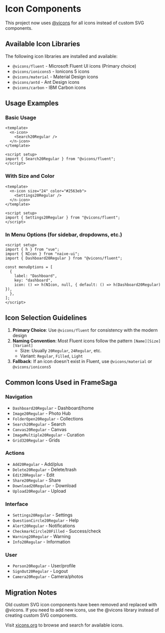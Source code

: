 # Icon Components

This project now uses [@vicons](https://www.xicons.org/) for all icons instead of custom SVG components.

## Available Icon Libraries

The following icon libraries are installed and available:

- `@vicons/fluent` - Microsoft Fluent UI icons (Primary choice)
- `@vicons/ionicons5` - Ionicons 5 icons
- `@vicons/material` - Material Design icons
- `@vicons/antd` - Ant Design icons
- `@vicons/carbon` - IBM Carbon icons

## Usage Examples

### Basic Usage

```vue
<template>
  <n-icon>
    <Search20Regular />
  </n-icon>
</template>

<script setup>
import { Search20Regular } from "@vicons/fluent";
</script>
```

### With Size and Color

```vue
<template>
  <n-icon size="24" color="#2563eb">
    <Settings20Regular />
  </n-icon>
</template>

<script setup>
import { Settings20Regular } from "@vicons/fluent";
</script>
```

### In Menu Options (for sidebar, dropdowns, etc.)

```vue
<script setup>
import { h } from "vue";
import { NIcon } from "naive-ui";
import { Dashboard20Regular } from "@vicons/fluent";

const menuOptions = [
  {
    label: "Dashboard",
    key: "dashboard",
    icon: () => h(NIcon, null, { default: () => h(Dashboard20Regular) }),
  },
];
</script>
```

## Icon Selection Guidelines

1. **Primary Choice**: Use `@vicons/fluent` for consistency with the modern design
2. **Naming Convention**: Most Fluent icons follow the pattern `[Name][Size][Variant]`
   - Size: Usually `20Regular`, `24Regular`, etc.
   - Variant: `Regular`, `Filled`, `Light`
3. **Fallback**: If an icon doesn't exist in Fluent, use `@vicons/material` or `@vicons/ionicons5`

## Common Icons Used in FrameSaga

### Navigation

- `Dashboard20Regular` - Dashboard/home
- `Image20Regular` - Photo Hub
- `FolderOpen20Regular` - Collections
- `Search20Regular` - Search
- `Canvas20Regular` - Canvas
- `ImageMultiple20Regular` - Curation
- `Grid320Regular` - Grids

### Actions

- `Add20Regular` - Add/plus
- `Delete20Regular` - Delete/trash
- `Edit20Regular` - Edit
- `Share20Regular` - Share
- `Download20Regular` - Download
- `Upload20Regular` - Upload

### Interface

- `Settings20Regular` - Settings
- `QuestionCircle20Regular` - Help
- `Alert20Regular` - Notifications
- `CheckmarkCircle20Filled` - Success/check
- `Warning20Regular` - Warning
- `Info20Regular` - Information

### User

- `Person20Regular` - User/profile
- `SignOut20Regular` - Logout
- `Camera20Regular` - Camera/photos

## Migration Notes

Old custom SVG icon components have been removed and replaced with @vicons.
If you need to add new icons, use the @vicons library instead of creating custom SVG components.

Visit [xicons.org](https://www.xicons.org/) to browse and search for available icons.
